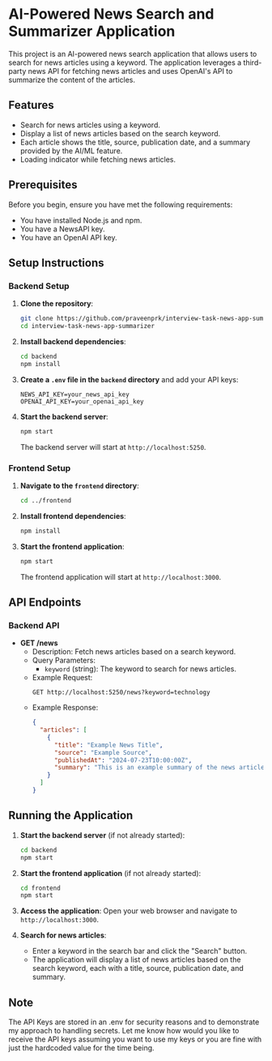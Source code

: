 # AI-Powered News Search and Summarizer Application 

This project is an AI-powered news search application that allows users to search for news articles using a keyword. The application leverages a third-party news API for fetching news articles and uses OpenAI's API to summarize the content of the articles.

## Features

- Search for news articles using a keyword.
- Display a list of news articles based on the search keyword.
- Each article shows the title, source, publication date, and a summary provided by the AI/ML feature.
- Loading indicator while fetching news articles.

## Prerequisites

Before you begin, ensure you have met the following requirements:

- You have installed Node.js and npm.
- You have a NewsAPI key.
- You have an OpenAI API key.

## Setup Instructions

### Backend Setup

1. **Clone the repository**:
    ```sh
    git clone https://github.com/praveenprk/interview-task-news-app-summarizer.git
    cd interview-task-news-app-summarizer
    ```

2. **Install backend dependencies**:
    ```sh
    cd backend
    npm install
    ```

3. **Create a `.env` file in the `backend` directory** and add your API keys:
    ```
    NEWS_API_KEY=your_news_api_key
    OPENAI_API_KEY=your_openai_api_key
    ```

4. **Start the backend server**:
    ```sh
    npm start
    ```

    The backend server will start at `http://localhost:5250`.

### Frontend Setup

1. **Navigate to the `frontend` directory**:
    ```sh
    cd ../frontend
    ```

2. **Install frontend dependencies**:
    ```sh
    npm install
    ```

3. **Start the frontend application**:
    ```sh
    npm start
    ```

    The frontend application will start at `http://localhost:3000`.

## API Endpoints

### Backend API

- **GET /news**
    - Description: Fetch news articles based on a search keyword.
    - Query Parameters:
        - `keyword` (string): The keyword to search for news articles.
    - Example Request:
        ```
        GET http://localhost:5250/news?keyword=technology
        ```
    - Example Response:
        ```json
        {
          "articles": [
            {
              "title": "Example News Title",
              "source": "Example Source",
              "publishedAt": "2024-07-23T10:00:00Z",
              "summary": "This is an example summary of the news article."
            }
          ]
        }
        ```

## Running the Application

1. **Start the backend server** (if not already started):
    ```sh
    cd backend
    npm start
    ```

2. **Start the frontend application** (if not already started):
    ```sh
    cd frontend
    npm start
    ```

3. **Access the application**:
    Open your web browser and navigate to `http://localhost:3000`.

4. **Search for news articles**:
    - Enter a keyword in the search bar and click the "Search" button.
    - The application will display a list of news articles based on the search keyword, each with a title, source, publication date, and summary.

## Note

The API Keys are stored in an .env for security reasons and to demonstrate my approach to handling secrets. Let me know how would you like to receive the API keys assuming you want to use my keys or you are fine with just the hardcoded value for the time being.
